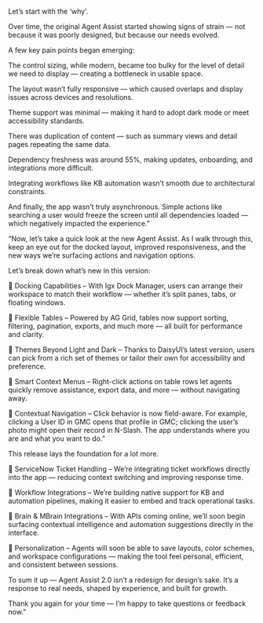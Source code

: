 Let’s start with the ‘why’.

Over time, the original Agent Assist started showing signs of strain — not because it was poorly designed, but because our needs evolved.

A few key pain points began emerging:

The control sizing, while modern, became too bulky for the level of detail we need to display — creating a bottleneck in usable space.

The layout wasn’t fully responsive — which caused overlaps and display issues across devices and resolutions.

Theme support was minimal — making it hard to adopt dark mode or meet accessibility standards.

There was duplication of content — such as summary views and detail pages repeating the same data.

Dependency freshness was around 55%, making updates, onboarding, and integrations more difficult.

Integrating workflows like KB automation wasn’t smooth due to architectural constraints.

And finally, the app wasn’t truly asynchronous. Simple actions like searching a user would freeze the screen until all dependencies loaded — which negatively impacted the experience.”





“Now, let’s take a quick look at the new Agent Assist.
As I walk through this, keep an eye out for the docked layout, improved responsiveness, and the new ways we’re surfacing actions and navigation options.





Let’s break down what’s new in this version:

🔹 Docking Capabilities – With Igx Dock Manager, users can arrange their workspace to match their workflow — whether it’s split panes, tabs, or floating windows.

🔹 Flexible Tables – Powered by AG Grid, tables now support sorting, filtering, pagination, exports, and much more — all built for performance and clarity.

🔹 Themes Beyond Light and Dark – Thanks to DaisyUI’s latest version, users can pick from a rich set of themes or tailor their own for accessibility and preference.

🔹 Smart Context Menus – Right-click actions on table rows let agents quickly remove assistance, export data, and more — without navigating away.

🔹 Contextual Navigation – Click behavior is now field-aware. For example, clicking a User ID in GMC opens that profile in GMC; clicking the user’s photo might open their record in N-Slash. The app understands where you are and what you want to do.”







This release lays the foundation for a lot more.

🔸 ServiceNow Ticket Handling – We’re integrating ticket workflows directly into the app — reducing context switching and improving response time.

🔸 Workflow Integrations – We’re building native support for KB and automation pipelines, making it easier to embed and track operational tasks.

🔸 Brain & MBrain Integrations – With APIs coming online, we’ll soon begin surfacing contextual intelligence and automation suggestions directly in the interface.

🔸 Personalization – Agents will soon be able to save layouts, color schemes, and workspace configurations — making the tool feel personal, efficient, and consistent between sessions.






To sum it up — Agent Assist 2.0 isn’t a redesign for design’s sake.
It’s a response to real needs, shaped by experience, and built for growth.

Thank you again for your time — I’m happy to take questions or feedback now.”
